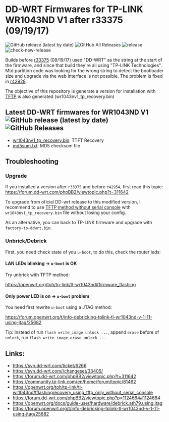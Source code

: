 # DD-WRT Firmwares for TP-LINK WR1043ND V1 after r33375 (09/19/17)

![GitHub release (latest by date)](https://img.shields.io/github/v/release/edgardmessias/dd-wrt-wr1043ndv1)
![GitHub All Releases](https://img.shields.io/github/downloads/edgardmessias/dd-wrt-wr1043ndv1/total)
![release](https://github.com/edgardmessias/dd-wrt-wr1043ndv1/workflows/release/badge.svg)
![check-new-release](https://github.com/edgardmessias/dd-wrt-wr1043ndv1/workflows/check-new-release/badge.svg)

Builds before [r33375](https://svn.dd-wrt.com/changeset/33375) (09/19/17) used "DD-WRT" as the string at the start of the firmware, and since that build they're all using "TP-LINK Technologies". Mtd partition code was looking for the wrong string to detect the bootloader size and upgrade via the web interface is not possible. The problem is fixed in [r42928](https://svn.dd-wrt.com/changeset/42928).

The objective of this repository is generate a version for installation with [TFTP](https://community.tp-link.com/en/home/forum/topic/81462) is also generated (wr1043nv1_tp_recovery.bin)

## Latest DD-WRT firmwares for WR1043ND V1 ![GitHub release (latest by date)](https://img.shields.io/github/v/release/edgardmessias/dd-wrt-wr1043ndv1) ![GitHub Releases](https://img.shields.io/github/downloads/edgardmessias/dd-wrt-wr1043ndv1/latest/total)

- [wr1043nv1_tp_recovery.bin](https://github.com/edgardmessias/dd-wrt-wr1043ndv1/releases/latest/download/wr1043nv1_tp_recovery.bin): TTFT Recovery
- [md5sum.txt](https://github.com/edgardmessias/dd-wrt-wr1043ndv1/releases/latest/download/md5sum.txt): MD5 checksum file

## Troubleshooting

### Upgrade

If you installed a version after `r33375` and before `r42954`, first read this topic: https://forum.dd-wrt.com/phpBB2/viewtopic.php?t=311642

To upgrade from oficial DD-wrt release to this modified version, I recommend to use [TFTP method without serial console](https://openwrt.org/toh/tp-link/tl-wr1043nd#flashingrecovery_using_tftp_only_without_serial_console) with `wr1043nv1_tp_recovery.bin` file without losing your config.

As an alternative, you can back to TP-LINK firmware and upgrade with `factory-to-ddwrt.bin`.

### Unbrick/Debrick

First, you need check state of you `u-boot`, to do this, check the router leds:

#### LAN LEDs blinking -> `u-boot` is OK

Try unbrick with TFTP method:

https://openwrt.org/toh/tp-link/tl-wr1043nd#firmware_flashing

#### Only power LED is on -> `u-boot` problem

You need first rewrite `u-boot` using a JTAG method:

https://forum.openwrt.org/t/info-debricking-tplink-tl-wr1043nd-v-1-11-using-jtag/25682

Tip: Instead of run `flash write_image unlock ...`, append `erase` before of `unlock`, run `flash write_image erase unlock ...`

## Links:

- https://svn.dd-wrt.com/ticket/6266
- https://svn.dd-wrt.com//changeset/33405/
- https://forum.dd-wrt.com/phpBB2/viewtopic.php?t=311642
- https://community.tp-link.com/en/home/forum/topic/81462
- https://openwrt.org/toh/tp-link/tl-wr1043nd#flashingrecovery_using_tftp_only_without_serial_console
- https://forum.dd-wrt.com/phpBB2/viewtopic.php?p=1124664#1124664
- https://openwrt.org/docs/guide-user/hardware/debrick.ath79.using.jtag
- https://forum.openwrt.org/t/info-debricking-tplink-tl-wr1043nd-v-1-11-using-jtag/25682
